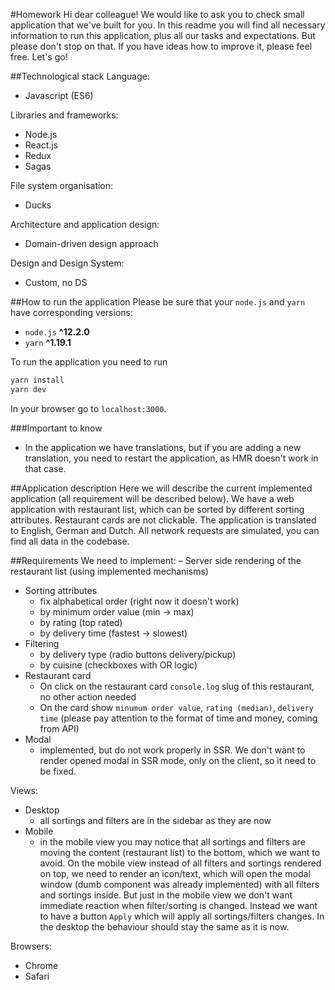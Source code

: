 #Homework
Hi dear colleague! We would like to ask you to check small application that we've built for you. In this readme you will find all necessary information to run this application, plus all our tasks and expectations. But please don't stop on that. If you have ideas how to improve it, please feel free. Let's go!

##Technological stack
Language:

- Javascript (ES6)

Libraries and frameworks:

- Node.js
- React.js
- Redux
- Sagas

File system organisation:

- Ducks

Architecture and application design:

- Domain-driven design approach

Design and Design System:

- Custom, no DS

##How to run the application
Please be sure that your `node.js` and `yarn` have corresponding versions:

- `node.js` **^12.2.0**
- `yarn` **^1.19.1**

To run the application you need to run

```javascript
yarn install
yarn dev
```

In your browser go to `localhost:3000`.

###Important to know

- In the application we have translations, but if you are adding a new translation, you need to restart the application, as HMR doesn't work in that case.

##Application description
Here we will describe the current implemented application (all requirement will be described below). We have a web application with restaurant list, which can be sorted by different sorting attributes. Restaurant cards are not clickable. The application is translated to English, German and Dutch. All network requests are simulated, you can find all data in the codebase.

##Requirements
We need to implement:
– Server side rendering of the restaurant list (using implemented mechanisms)

- Sorting attributes
  - fix alphabetical order (right now it doesn't work)
  - by minimum order value (min -> max)
  - by rating (top rated)
  - by delivery time (fastest -> slowest)
- Filtering
  - by delivery type (radio buttons delivery/pickup)
  - by cuisine (checkboxes with OR logic)
- Restaurant card
  - On click on the restaurant card `console.log` slug of this restaurant, no other action needed
  - On the card show `minumum order value`, `rating (median)`, `delivery time` (please pay attention to the format of time and money, coming from API)
- Modal
  - implemented, but do not work properly in SSR. We don't want to render opened modal in SSR mode, only on the client, so it need to be fixed.

Views:

- Desktop
  - all sortings and filters are in the sidebar as they are now
- Mobile
  - in the mobile view you may notice that all sortings and filters are moving the content (restaurant list) to the bottom, which we want to avoid. On the mobile view instead of all filters and sortings rendered on top, we need to render an icon/text, which will open the modal window (dumb component was already implemented) with all filters and sortings inside. But just in the mobile view we don't want immediate reaction when filter/sorting is changed. Instead we want to have a button `Apply` which will apply all sortings/filters changes. In the desktop the behaviour should stay the same as it is now.

Browsers:

- Chrome
- Safari
